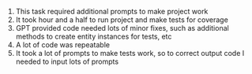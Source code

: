 1. This task required additional prompts to make project work
2. It took hour and a half to run project and make tests for coverage
3. GPT provided code needed lots of minor fixes, such as additional methods to create entity instances for tests, etc
4. A lot of code was repeatable
5. It took a lot of prompts to make tests work, so to correct output code I needed to input lots of prompts